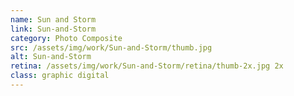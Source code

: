 ```yaml
---
name: Sun and Storm
link: Sun-and-Storm
category: Photo Composite
src: /assets/img/work/Sun-and-Storm/thumb.jpg
alt: Sun-and-Storm
retina: /assets/img/work/Sun-and-Storm/retina/thumb-2x.jpg 2x
class: graphic digital
---
```

